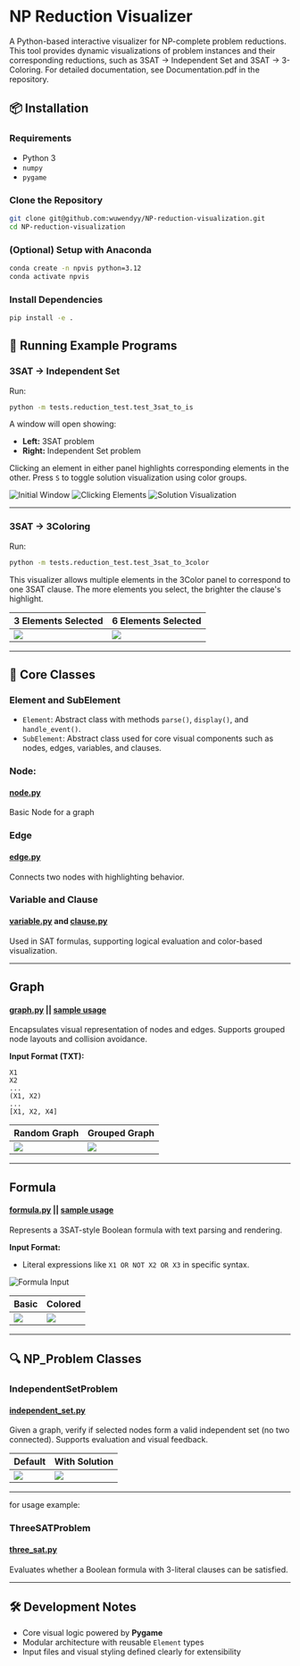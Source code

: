 # NP Reduction Visualizer

A Python-based interactive visualizer for NP-complete problem reductions. This tool provides dynamic visualizations of problem instances and their corresponding reductions, such as 3SAT → Independent Set and 3SAT → 3-Coloring. For detailed documentation, see Documentation.pdf in the repository. 

## 📦 Installation

### Requirements
- Python 3
- `numpy`
- `pygame`

### Clone the Repository
```bash
git clone git@github.com:wuwendyy/NP-reduction-visualization.git
cd NP-reduction-visualization
```

### (Optional) Setup with Anaconda
```bash
conda create -n npvis python=3.12
conda activate npvis
```

### Install Dependencies
```bash
pip install -e .
```

## 🚀 Running Example Programs

### 3SAT → Independent Set
Run:
```bash
python -m tests.reduction_test.test_3sat_to_is
```

A window will open showing:
- **Left:** 3SAT problem
- **Right:** Independent Set problem

Clicking an element in either panel highlights corresponding elements in the other. Press `S` to toggle solution visualization using color groups.

![Initial Window](documentation_images/doc_start.png)
![Clicking Elements](documentation_images/doc_clicking.png)
![Solution Visualization](documentation_images/doc_solution.png)

---

### 3SAT → 3Coloring
Run:
```bash
python -m tests.reduction_test.test_3sat_to_3color
```

This visualizer allows multiple elements in the 3Color panel to correspond to one 3SAT clause. The more elements you select, the brighter the clause's highlight.

| 3 Elements Selected | 6 Elements Selected |
|---------------------|---------------------|
| ![](documentation_images/doc_click3.png) | ![](documentation_images/doc_click6.png) |

---

## 🧩 Core Classes

### Element and SubElement
- `Element`: Abstract class with methods `parse()`, `display()`, and `handle_event()`.
- `SubElement`: Abstract class used for core visual components such as nodes, edges, variables, and clauses.

### Node: 
#### [node.py](/npvis/element/graph/node.py)
Basic Node for a graph

### Edge
#### [edge.py](/npvis/element/graph/edge.py)
Connects two nodes with highlighting behavior.

### Variable and Clause
#### [variable.py](/npvis/element/formula/variable.py) and [clause.py](/npvis/element/formula/clause.py)
Used in SAT formulas, supporting logical evaluation and color-based visualization.

---

## Graph
#### [graph.py](/npvis/element/graph.py) || [sample usage](/tests/documentation/graph_introduction.py)
Encapsulates visual representation of nodes and edges. 
Supports grouped node layouts and collision avoidance.

**Input Format (TXT):**
```
X1
X2
...
(X1, X2)
...
[X1, X2, X4]
```

| Random Graph | Grouped Graph |
|--------------|---------------|
| ![](documentation_images/elements/random_graph.png) | ![](documentation_images/elements/grouped_graph.png) |

---

## Formula
#### [formula.py](/npvis/element/formula.py) || [sample usage](/tests/documentation/formula_introduction.py)
Represents a 3SAT-style Boolean formula with text parsing and rendering.

**Input Format:**
- Literal expressions like `X1 OR NOT X2 OR X3` in specific syntax.

![Formula Input](documentation_images/elements/formula_input.png)

| Basic | Colored |
|-------|---------|
| ![](documentation_images/elements/basic_formula.png) | ![](documentation_images/elements/colored_formula.png) |

---

## 🔍 NP_Problem Classes

### IndependentSetProblem
#### [independent_set.py](/npvis/problem/independent_set.py)
Given a graph, verify if selected nodes form a valid independent set (no two connected). Supports evaluation and visual feedback.

| Default | With Solution |
|---------|----------------|
| ![](documentation_images/problems/default_IS.png) | ![](documentation_images/problems/solution_IS.png) |

---
for usage example: 

### ThreeSATProblem
#### [three_sat.py](/npvis/problem/three_sat.py)
Evaluates whether a Boolean formula with 3-literal clauses can be satisfied.

---

## 🛠 Development Notes

- Core visual logic powered by **Pygame**
- Modular architecture with reusable `Element` types
- Input files and visual styling defined clearly for extensibility
